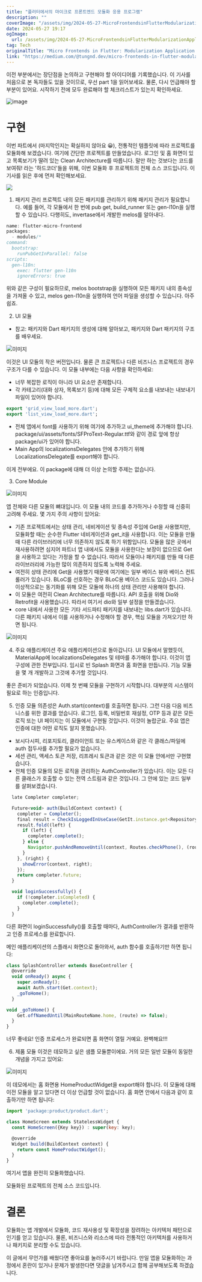 ```yaml
---
title: "플러터에서의 마이크로 프론트엔드 모듈화 응용 프로그램"
description: ""
coverImage: "/assets/img/2024-05-27-MicroFrontendsinFlutterModularizationApplication-Part2_0.png"
date: 2024-05-27 19:17
ogImage: 
  url: /assets/img/2024-05-27-MicroFrontendsinFlutterModularizationApplication-Part2_0.png
tag: Tech
originalTitle: "Micro Frontends in Flutter: Modularization Application -Part 2"
link: "https://medium.com/@tungnd.dev/micro-frontends-in-flutter-modularization-application-part-2-e15c72ca2555"
---
```



이전 부분에서는 장단점을 논의하고 구현해야 할 아이디어를 기록했습니다. 이 기사를 처음으로 본 독자들도 있을 것이므로, 우선 part 1을 읽어보세요. 물론, 다시 언급해야 할 부분이 있어요. 시작하기 전에 모두 완료해야 할 체크리스트가 있는지 확인하세요.

![image](/assets/img/2024-05-27-MicroFrontendsinFlutterModularizationApplication-Part2_0.png)

# 구현

이번 파트에서 (마지막인지는 확실하지 않아요 😀), 전통적인 템플릿에 따라 프로젝트를 모듈화해 보겠습니다. 여기에 간단한 프로젝트를 만들었습니다. 로그인 및 홈 화면이 있고 목록보기가 딸려 있는 Clean Architecture를 따릅니다.
말만 하는 것보다는 코드를 보여줘! 라는 '하드코더'들을 위해, 이번 모듈화 후 프로젝트의 전체 소스 코드입니다. 이 기사를 읽은 후에 먼저 확인해보세요.

<div class="content-ad"></div>

<img src="https://miro.medium.com/v2/resize:fit:960/1*xv3Fj652XewSzSdgdXmniw.gif" />

1. 패키지 관리
프로젝트 내의 모든 패키지를 관리하기 위해 패키지 관리가 필요합니다. 예를 들어, 각 모듈에서 한 번에 pub get, build_runner 또는 gen-l10n을 실행할 수 있습니다. 다행히도, invertase에서 개발한 melos를 알아내다.

```js
name: flutter-micro-frontend
packages:
  - modules/*
command:
  bootstrap:
    runPubGetInParallel: false
scripts:
  gen-l10n:
    exec: flutter gen-l10n
    ignoreErrors: true
```

위와 같은 구성이 필요하므로, melos bootstrap을 실행하여 모든 패키지 내의 종속성을 가져올 수 있고, melos gen-l10n을 실행하여 언어 파일을 생성할 수 있습니다. 아주 쉽죠.

<div class="content-ad"></div>

2. UI 모듈
* 참고: 패키지와 Dart 패키지의 생성에 대해 알아보고, 패키지와 Dart 패키지의 구조를 배우세요.

![이미지](/assets/img/2024-05-27-MicroFrontendsinFlutterModularizationApplication-Part2_1.png)

이것은 UI 모듈의 작은 버전입니다. 물론 큰 프로젝트나 다른 비즈니스 프로젝트의 경우 구조가 다를 수 있습니다. 이 모듈 내부에는 다음 사항을 확인하세요:

- 너무 복잡한 로직이 아니라 UI 요소만 존재합니다.
- 각 카테고리(대화 상자, 목록보기 등)에 대해 모든 구체적 요소를 내보내는 내보내기 파일이 있어야 합니다.

<div class="content-ad"></div>


```dart
export 'grid_view_load_more.dart';
export 'list_view_load_more.dart';
```

- 전체 앱에서 font를 사용하기 위해 여기에 추가하고 ui_theme에 추가해야 합니다. package/ui/assets/fonts/SFProText-Regular.ttf와 같이 경로 앞에 항상 package/ui가 있어야 합니다.
- Main App의 localizationsDelegates 안에 추가하기 위해 LocalizationsDelegate를 export해야 합니다.

이게 전부에요. 이 package에 대해 더 이상 논의할 주제는 없습니다.

3. Core Module


<div class="content-ad"></div>

![이미지](/assets/img/2024-05-27-MicroFrontendsinFlutterModularizationApplication-Part2_2.png)

앱 전체와 다른 모듈의 뼈대입니다. 이 모듈 내의 코드를 추가하거나 수정할 때 신중히 고려해 주세요. 몇 가지 주의 사항이 있어요:

- 기존 프로젝트에서는 상태 관리, 네비게이션 및 종속성 주입에 Get을 사용했지만, 모듈화할 때는 순수한 Flutter 네비게이션과 get_it을 사용합니다. 이는 모듈을 만들 때 다른 라이브러리에 너무 의존하지 않도록 하기 위함입니다. 모듈을 많은 곳에서 재사용하려면 심지어 파트너 앱 내에서도 모듈을 사용한다는 보장이 없으므로 Get을 사용하고 있다는 가정을 할 수 없습니다. 따라서 모듈이나 패키지를 만들 때 다른 라이브러리에 가능한 많이 의존하지 않도록 노력해 주세요.
- 여전히 상태 관리에 Get을 사용했기 때문에 여기에는 일부 베이스 뷰와 베이스 컨트롤러가 있습니다. BLoC를 선호하는 경우 BLoC용 베이스 코드도 있습니다. 그러나 이상적으로는 동기화를 위해 모든 모듈에 하나의 상태 관리만 사용해야 합니다.
- 이 모듈은 여전히 Clean Architecture를 따릅니다. API 호출을 위해 Dio와 Retrofit을 사용했습니다. 따라서 여기서 dio와 일부 설정을 만들겠습니다.
- core 내에서 사용한 모든 기타 서드파티 패키지를 내보내는 libs.dart가 있습니다. 다른 패키지 내에서 이를 사용하거나 수정해야 할 경우, 핵심 모듈을 가져오기만 하면 됩니다.

![이미지](/assets/img/2024-05-27-MicroFrontendsinFlutterModularizationApplication-Part2_3.png)

<div class="content-ad"></div>

4. 주요 애플리케이션
주요 애플리케이션으로 돌아갑니다. UI 모듈에서 말했듯이, MaterialApp에 localizationsDelegates 및 테마를 추가해야 합니다. 이것이 앱 구성에 관한 전부입니다. 임시로 빈 Splash 화면과 홈 화면을 만듭니다. 기능 모듈을 몇 개 개발하고 그것에 추가할 것입니다.

좋은 준비가 되었습니다. 이제 첫 번째 모듈을 구현하기 시작합니다. 대부분의 시스템이 필요로 하는 인증입니다.

5. 인증 모듈
의존성은 Auth.start(context)를 호출하면 됩니다. 그런 다음 다음 비즈니스를 위한 결과를 얻습니다. 로그인, 등록, 비밀번호 재설정, OTP 등과 같은 모든 로직 또는 UI 페이지는 이 모듈에서 구현될 것입니다. 이것이 놀랍군요. 주요 앱은 인증에 대한 어떤 로직도 알지 못했습니다.

<div class="content-ad"></div>

- 보시다시피, 리포지토리, 클라이언트 또는 유스케이스와 같은 각 클래스/파일에 auth 접두사를 추가할 필요가 없습니다.
- 세션 관리, 액세스 토큰 저장, 리프레시 토큰과 같은 것은 이 모듈 안에서만 구현했습니다.
- 전체 인증 모듈의 모든 로직을 관리하는 AuthController가 있습니다. 이는 모든 다른 클래스가 호출할 수 있는 전역 스트림과 같은 것입니다. 그 안에 있는 코드 일부를 살펴보겠습니다.

```js
  late Completer completer;

  Future<void> auth(BuildContext context) {
    completer = Completer();
    final result = CheckIsLoggedInUseCase(GetIt.instance.get<Repository>()).execute();
    result.fold((left) {
      if (left) {
        completer.complete();
      } else {
        Navigator.pushAndRemoveUntil(context, Routes.checkPhone(), (route) => false);
      }
    }, (right) {
      showError(context, right);
    });
    return completer.future;
  }

  void loginSuccessfully() {
    if (!completer.isCompleted) {
      completer.complete();
    }
  }
```

다른 화면이 loginSuccessfully()를 호출할 때마다, AuthController가 결과를 반환하고 인증 프로세스를 완료합니다.

메인 애플리케이션의 스플래시 화면으로 돌아와서, auth 함수를 호출하기만 하면 됩니다:

<div class="content-ad"></div>

```js
class SplashController extends BaseController {
  @override
  void onReady() async {
    super.onReady();
    await Auth.start(Get.context);
    _goToHome();
  }

void _goToHome() {
    Get.offNamedUntil(MainRouteName.home, (route) => false);
  }
}
```

너무 좋네요! 인증 프로세스가 완료되면 홈 화면이 열릴 거예요. 완벽해요!!!

6. 제품 모듈
이것은 데모하고 싶은 샘플 모듈뿐이에요. 거의 모든 일반 모듈이 동일한 개념을 가지고 있어요:

![이미지](/assets/img/2024-05-27-MicroFrontendsinFlutterModularizationApplication-Part2_5.png)


<div class="content-ad"></div>

이 데모에서는 홈 화면용 HomeProductWidget을 export해야 합니다. 이 모듈에 대해 이전 모듈을 알고 있다면 더 이상 언급할 것이 없습니다. 홈 화면 안에서 다음과 같이 호출하기만 하면 됩니다:

```js
import 'package:product/product.dart';

class HomeScreen extends StatelessWidget {
  const HomeScreen({Key key}) : super(key: key);

  @override
  Widget build(BuildContext context) {
    return const HomeProductWidget();
  }
}
```

여기서 앱을 완전히 모듈화했습니다.

모듈화된 프로젝트의 전체 소스 코드입니다.

<div class="content-ad"></div>

# 결론

모듈화는 앱 개발에서 모듈화, 코드 재사용성 및 확장성을 장려하는 아키텍처 패턴으로 인기를 얻고 있습니다. 물론, 비즈니스와 리소스에 따라 전통적인 아키텍처를 사용하거나 패키지로 분리할 수도 있습니다.

이 글에서 무언가를 배웠다면 좋아요를 눌러주시기 바랍니다. 만일 앱을 모듈화하는 과정에서 혼란이 있거나 문제가 발생한다면 댓글을 남겨주시고 함께 공부해보도록 하겠습니다.